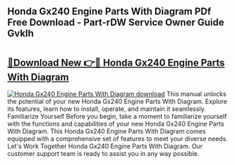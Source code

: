 ## Honda Gx240 Engine Parts With Diagram PDf Free Download - Part-rDW Service Owner Guide GvkIh

# <h2><a href="http://dfn09d.blite.top/?on=Honda+Gx240+Engine+Parts+With+Diagram">🔗Download New 👉🔴 Honda Gx240 Engine Parts With Diagram</a></h2>

[![Honda Gx240 Engine Parts With Diagram download](https://i.imgur.com/lujVjoI.png)](http://dfn09d.blite.top/?on=Honda+Gx240+Engine+Parts+With+Diagram)
This manual unlocks the potential of your new Honda Gx240 Engine Parts With Diagram. Explore its features, learn how to install, operate, and maintain it seamlessly. Familiarize Yourself Before you begin, take a moment to familiarize yourself with the functions and capabilities of your new Honda Gx240 Engine Parts With Diagram. This Honda Gx240 Engine Parts With Diagram comes equipped with a comprehensive set of features to meet your diverse needs. Let's Work Together Honda Gx240 Engine Parts With Diagram. Our customer support team is ready to assist you in any way possible.
